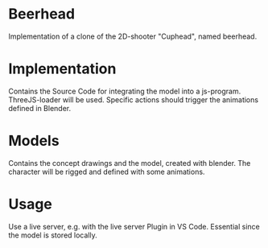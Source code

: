 # Beerhead
Implementation of a clone of the 2D-shooter "Cuphead", named beerhead.

# Implementation
Contains the Source Code for integrating the model into a js-program. ThreeJS-loader will be used. Specific actions should trigger the animations defined in Blender.

# Models
Contains the concept drawings and the model, created with blender. The character will be rigged and defined with some animations.

# Usage
Use a live server, e.g. with the live server Plugin in VS Code. Essential since the model is stored locally.
